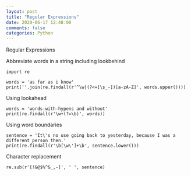 ```yaml
---
layout: post
title: "Regular Expressions"
date: 2020-06-17 12:48:00 
comments: false
categories: Python
---
```


Regular Expressions

Abbreviate words in a string including lookbehind
```
import re

words = 'as far as i know'
print(''.join(re.findall(r'^\w|(?<=[\s_-])[a-zA-Z]', words.upper())))
```

Using lookahead
```
words = 'words-with-hypens and without'
print(re.findall(r'\w+(?=\b)', words))
```

Using word boundaries
```
sentence = 'It\'s no use going back to yesterday, because I was a different person then.'
print(re.findall(r'\b[\w\']+\b', sentence.lower()))
```

Character replacement
```
re.sub(r'[!&@$%^&_,-]', ' ', sentence)
```